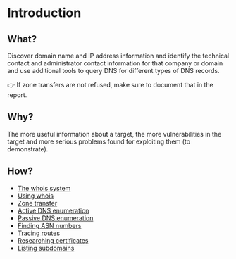 # Introduction

## What?

Discover domain name and IP address information and identify the technical contact and administrator contact 
information for that company or domain and use additional tools to query DNS for different types of DNS records.

👉 If zone transfers are not refused, make sure to document that in the report.

## Why?

The more useful information about a target, the more vulnerabilities in the target and more serious problems 
found for exploiting them (to demonstrate).

## How?

* [The whois system](system.md)
* [Using whois](whois.md)
* [Zone transfer](zone-transfer.md)
* [Active DNS enumeration](active-enum.md)
* [Passive DNS enumeration](passive-enum.md)
* [Finding ASN numbers](asn.md)
* [Tracing routes](traceroute.md)
* [Researching certificates](certs.md)
* [Listing subdomains](subdomains.md)

